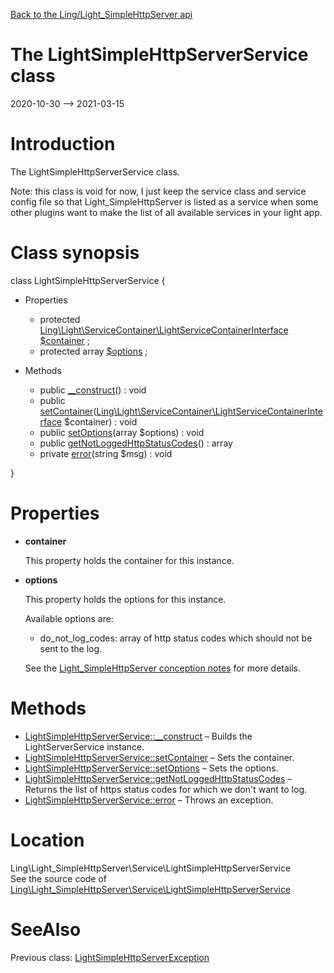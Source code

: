 [Back to the Ling/Light_SimpleHttpServer api](https://github.com/lingtalfi/Light_SimpleHttpServer/blob/master/doc/api/Ling/Light_SimpleHttpServer.md)



The LightSimpleHttpServerService class
================
2020-10-30 --> 2021-03-15






Introduction
============

The LightSimpleHttpServerService class.


Note: this class is void for now, I just keep the service class and service config file so that
Light_SimpleHttpServer is listed as a service when some other plugins want to make the list of all available services
in your light app.



Class synopsis
==============


class <span class="pl-k">LightSimpleHttpServerService</span>  {

- Properties
    - protected [Ling\Light\ServiceContainer\LightServiceContainerInterface](https://github.com/lingtalfi/Light/blob/master/doc/api/Ling/Light/ServiceContainer/LightServiceContainerInterface.md) [$container](#property-container) ;
    - protected array [$options](#property-options) ;

- Methods
    - public [__construct](https://github.com/lingtalfi/Light_SimpleHttpServer/blob/master/doc/api/Ling/Light_SimpleHttpServer/Service/LightSimpleHttpServerService/__construct.md)() : void
    - public [setContainer](https://github.com/lingtalfi/Light_SimpleHttpServer/blob/master/doc/api/Ling/Light_SimpleHttpServer/Service/LightSimpleHttpServerService/setContainer.md)([Ling\Light\ServiceContainer\LightServiceContainerInterface](https://github.com/lingtalfi/Light/blob/master/doc/api/Ling/Light/ServiceContainer/LightServiceContainerInterface.md) $container) : void
    - public [setOptions](https://github.com/lingtalfi/Light_SimpleHttpServer/blob/master/doc/api/Ling/Light_SimpleHttpServer/Service/LightSimpleHttpServerService/setOptions.md)(array $options) : void
    - public [getNotLoggedHttpStatusCodes](https://github.com/lingtalfi/Light_SimpleHttpServer/blob/master/doc/api/Ling/Light_SimpleHttpServer/Service/LightSimpleHttpServerService/getNotLoggedHttpStatusCodes.md)() : array
    - private [error](https://github.com/lingtalfi/Light_SimpleHttpServer/blob/master/doc/api/Ling/Light_SimpleHttpServer/Service/LightSimpleHttpServerService/error.md)(string $msg) : void

}




Properties
=============

- <span id="property-container"><b>container</b></span>

    This property holds the container for this instance.
    
    

- <span id="property-options"><b>options</b></span>

    This property holds the options for this instance.
    
    Available options are:
    
    - do_not_log_codes: array of http status codes which should not be sent to the log.
    
    
    
    See the [Light_SimpleHttpServer conception notes](https://github.com/lingtalfi/Light_SimpleHttpServer/blob/master/doc/pages/conception-notes.md) for more details.
    
    



Methods
==============

- [LightSimpleHttpServerService::__construct](https://github.com/lingtalfi/Light_SimpleHttpServer/blob/master/doc/api/Ling/Light_SimpleHttpServer/Service/LightSimpleHttpServerService/__construct.md) &ndash; Builds the LightServerService instance.
- [LightSimpleHttpServerService::setContainer](https://github.com/lingtalfi/Light_SimpleHttpServer/blob/master/doc/api/Ling/Light_SimpleHttpServer/Service/LightSimpleHttpServerService/setContainer.md) &ndash; Sets the container.
- [LightSimpleHttpServerService::setOptions](https://github.com/lingtalfi/Light_SimpleHttpServer/blob/master/doc/api/Ling/Light_SimpleHttpServer/Service/LightSimpleHttpServerService/setOptions.md) &ndash; Sets the options.
- [LightSimpleHttpServerService::getNotLoggedHttpStatusCodes](https://github.com/lingtalfi/Light_SimpleHttpServer/blob/master/doc/api/Ling/Light_SimpleHttpServer/Service/LightSimpleHttpServerService/getNotLoggedHttpStatusCodes.md) &ndash; Returns the list of https status codes for which we don't want to log.
- [LightSimpleHttpServerService::error](https://github.com/lingtalfi/Light_SimpleHttpServer/blob/master/doc/api/Ling/Light_SimpleHttpServer/Service/LightSimpleHttpServerService/error.md) &ndash; Throws an exception.





Location
=============
Ling\Light_SimpleHttpServer\Service\LightSimpleHttpServerService<br>
See the source code of [Ling\Light_SimpleHttpServer\Service\LightSimpleHttpServerService](https://github.com/lingtalfi/Light_SimpleHttpServer/blob/master/Service/LightSimpleHttpServerService.php)



SeeAlso
==============
Previous class: [LightSimpleHttpServerException](https://github.com/lingtalfi/Light_SimpleHttpServer/blob/master/doc/api/Ling/Light_SimpleHttpServer/Exception/LightSimpleHttpServerException.md)<br>
